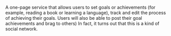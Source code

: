 A one-page service that allows users to set goals or achievements (for example, reading a book or learning a language), track and edit the process of achieving their goals. Users will also be able to post their goal achievements and brag to others) In fact, it turns out that this is a kind of social network.

